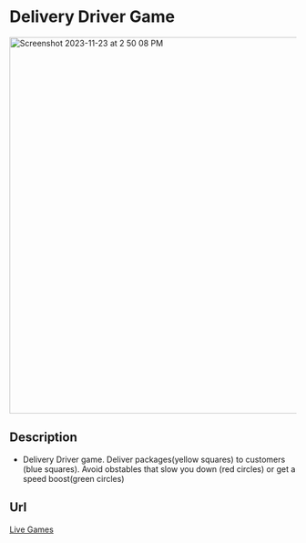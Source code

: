 # Delivery Driver Game
<img width="661" alt="Screenshot 2023-11-23 at 2 50 08 PM" src="https://github.com/JuanMartinez503/Delivery-Driver-Game/assets/116415860/79d9f0ff-770a-4faf-9b43-ff8eb436b664">

## Description
- Delivery Driver game. Deliver packages(yellow squares) to customers (blue squares). Avoid obstables that slow you down (red circles) or get a speed boost(green circles)
## Url
[Live Games](https://thechosenjuan503.itch.io/delivery-driver)
